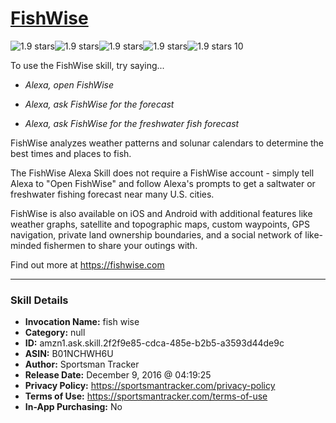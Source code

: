 # [FishWise](http://alexa.amazon.com/#skills/amzn1.ask.skill.2f2f9e85-cdca-485e-b2b5-a3593d44de9c)
![1.9 stars](../../images/ic_star_black_18dp_1x.png)![1.9 stars](../../images/ic_star_half_black_18dp_1x.png)![1.9 stars](../../images/ic_star_border_black_18dp_1x.png)![1.9 stars](../../images/ic_star_border_black_18dp_1x.png)![1.9 stars](../../images/ic_star_border_black_18dp_1x.png) 10

To use the FishWise skill, try saying...

* *Alexa, open FishWise*

* *Alexa, ask FishWise for the forecast*

* *Alexa, ask FishWise for the freshwater fish forecast*

FishWise analyzes weather patterns and solunar calendars to determine the best times and places to fish.

The FishWise Alexa Skill does not require a FishWise account - simply tell Alexa to "Open FishWise" and follow Alexa's prompts to get a saltwater or freshwater fishing forecast near many U.S. cities.

FishWise is also available on iOS and Android with additional features like weather graphs, satellite and topographic maps, custom waypoints, GPS navigation, private land ownership boundaries, and a social network of like-minded fishermen to share your outings with.

Find out more at https://fishwise.com

***

### Skill Details

* **Invocation Name:** fish wise
* **Category:** null
* **ID:** amzn1.ask.skill.2f2f9e85-cdca-485e-b2b5-a3593d44de9c
* **ASIN:** B01NCHWH6U
* **Author:** Sportsman Tracker
* **Release Date:** December 9, 2016 @ 04:19:25
* **Privacy Policy:** https://sportsmantracker.com/privacy-policy
* **Terms of Use:** https://sportsmantracker.com/terms-of-use
* **In-App Purchasing:** No

